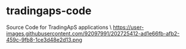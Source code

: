 # tradingaps-code
Source Code for TradingApS applications \ 
https://user-images.githubusercontent.com/92097991/202725412-ad1e66fb-afb2-459c-9fb8-1ce3d48e2d13.png
